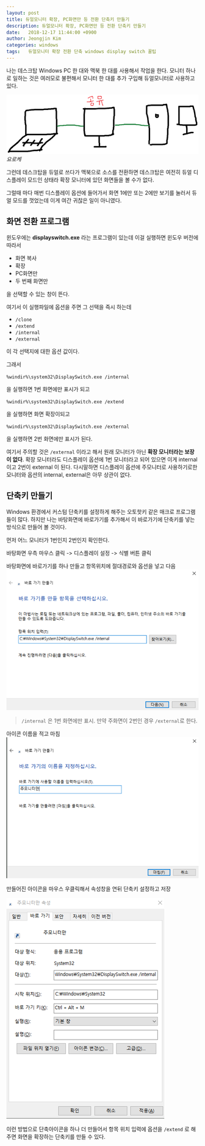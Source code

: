 ```yaml
---
layout: post
title: 듀얼모니터 확장, PC화면만 등 전환 단축키 만들기
description: 듀얼모니터 확장, PC화면만 등 전환 단축키 만들기
date:   2018-12-17 11:44:00 +0900
author: Jeongjin Kim
categories: windows
tags:	듀얼모니터 확장 전환 단축 windows display switch 꿀팁
---
```


<script async src="https://pagead2.googlesyndication.com/pagead/js/adsbygoogle.js"></script>
<!-- 컨텐츠내 -->
<ins class="adsbygoogle"
     style="display:block"
     data-ad-client="ca-pub-3234744071843247"
     data-ad-slot="1671969273"
     data-ad-format="auto"
     data-full-width-responsive="true"></ins>
<script>
     (adsbygoogle = window.adsbygoogle || []).push({});
</script>


나는 데스크탑 Windows PC 한 대와 맥북 한 대를 사용해서 작업을 한다.
모니터 하나로 일하는 것은 여러모로 불편해서 모니터 한 대를 추가 구입해 듀얼모니터로 사용하고 있다.

![](/assets/2018-12-17-shortcut-display-switch/2018-12-17-shortcut-display-switch_173414.png)
_요로케_


그런데 데스크탑을 듀얼로 쓰다가 맥북으로 소스를 전환하면 데스크탑은 여전히 듀얼 디스플레이 모드인 상태라 확장 모니터에 있던 화면들을 볼 수가 없다.

그럴때 마다 매번 디스플레이 옵션에 들어가서 화면 1에만 또는 2에만 보기를 눌러서 듀얼 모드를 껏었는데 이게 여간 귀찮은 일이 아니였다.

## 화면 전환 프로그램

윈도우에는 **displayswitch.exe** 라는 프로그램이 있는데 이걸 실행하면 윈도우 버전에 따라서 

* 화면 복사
* 확장
* PC화면만
* 두 번째 화면만

을 선택할 수 있는 창이 뜬다.

여기서 이 실행파일에 옵션을 주면 그 선택을 즉시 하는데

* `/clone`
* `/extend`
* `/internal`
* `/external`

이 각 선택지에 대한 옵션 값이다.

그래서

`%windir%\system32\DisplaySwitch.exe /internal`

을 실행하면 1번 화면에만 표시가 되고

`%windir%\system32\DisplaySwitch.exe /extend`

을 실행하면 화면 확장이되고

`%windir%\system32\DisplaySwitch.exe /external`

을 실행하면 2번 화면에만 표시가 된다.


여기서 주의할 것은 `/external` 이라고 해서 원래 모니터가 아닌 **확장 모니터라는 보장이 없다**.
확장 모니터라도 디스플레이 옵션에 1번 모니터라고 되어 있으면 이게 internal이고 2번이 external 이 된다.
다시말하면 디스플레이 옵션에 주모니터로 사용하기로한 모니터와 옵션의 internal, external은 아무 상관이 없다.


## 단축키 만들기

Windows 환경에서 커스텀 단축키를 설정하게 해주는 오토핫키 같은 매크로 프로그램들이 많다. 하지만 나는 바탕화면에 바로가기를 추가해서 이 바로가기에 단축키를 넣는 방식으로 만들어 볼 것이다.

먼저 어느 모니터가 1번인지 2번인지 확인한다.

바탕화면 우측 마우스 클릭 -> 디스플레이 설정 -> 식별 버튼 클릭


바탕화면에 바로가기를 하나 만들고 항목위치에 절대경로와 옵션을 넣고 다음
![](/assets/2018-12-17-shortcut-display-switch/2018-12-17-shortcut-display-switch_182257.png)

> `/internal` 은 1번 화면에만 표시. 만약 주화면이 2번인 경우 `/external`로 한다.

아이콘 이름을 적고 마침
![](/assets/2018-12-17-shortcut-display-switch/2018-12-17-shortcut-display-switch_182336.png)

만들어진 아이콘을 마우스 우클릭해서 속성창을 연뒤 단축키 설정하고 저장

![](/assets/2018-12-17-shortcut-display-switch/2018-12-17-shortcut-display-switch_182532.png)

이런 방법으로 단축아이콘을 하나 더 만들어서 항목 위치 입력에 옵션을 `/extend` 로 해주면 화면을 확장하는 단축키를 만들 수 있다.

<script async src="https://pagead2.googlesyndication.com/pagead/js/adsbygoogle.js"></script>
<!-- 컨텐츠내 -->
<ins class="adsbygoogle"
     style="display:block"
     data-ad-client="ca-pub-3234744071843247"
     data-ad-slot="1671969273"
     data-ad-format="auto"
     data-full-width-responsive="true"></ins>
<script>
     (adsbygoogle = window.adsbygoogle || []).push({});
</script>